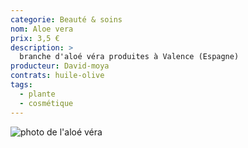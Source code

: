 ```yaml
---
categorie: Beauté & soins
nom: Aloe vera
prix: 3,5 €
description: >
  branche d'aloé véra produites à Valence (Espagne)
producteur: David-moya
contrats: huile-olive
tags: 
  - plante
  - cosmétique
---
```


![photo de l'aloé véra](aloe-vera.jpg)